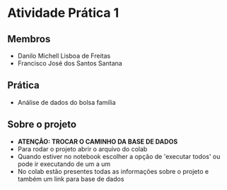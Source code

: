 # Atividade Prática 1

## Membros
- Danilo Michell Lisboa de Freitas
- Francisco José dos Santos Santana

## Prática
- Análise de dados do bolsa família

## Sobre o projeto
- **ATENÇÃO: TROCAR O CAMINHO DA BASE DE DADOS**
- Para rodar o projeto abrir o arquivo do colab
- Quando estiver no notebook escolher a opção de 'executar todos' ou pode ir executando de um a um
- No colab estão presentes todas as informações sobre o projeto e também um link para base de dados

